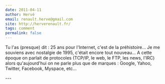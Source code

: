 ```yaml
---
date: 2011-04-11
author: Hervé
email: renault.herve@gmail.com
site: http://herverenault.fr/
tags: comment
permalink: false
---
```


<p>Tu l'as (presque) dit : 25 ans pour l'Internet, c'est de la préhistoire... Je me souviens avec nostalgie de 1995, c'était encore tout nouveau... A cette époque on parlait de protocoles (TCP/IP, le web, le FTP, les news, l'IRC) alors qu'aujourd'hui on ne parle plus que de marques : Google, Yahoo, Twitter, Facebook, Myspace, etc...</p>
---
